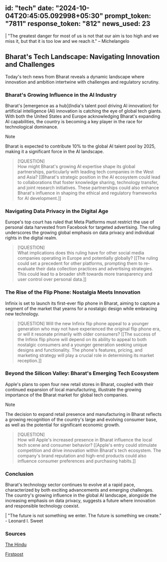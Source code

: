 
id: "tech"
date: "2024-10-04T20:45:05.092998+05:30"
prompt_token: "7811"
response_token: "812"
news_used: 23
------
| "The greatest danger for most of us is not that our aim is too high and we miss it, but that it is too low and we reach it." – Michelangelo

## Bharat's Tech Landscape: Navigating Innovation and Challenges

Today's tech news from Bharat reveals a dynamic landscape where innovation and ambition intertwine with challenges and regulatory scrutiny.  

### Bharat's Growing Influence in the AI Industry

Bharat's [emergence as a hub](India's talent pool driving AI innovation) for artificial intelligence (AI) innovation is catching the eye of global tech giants. With both the United States and Europe acknowledging Bharat's expanding AI capabilities, the country is becoming a key player in the race for technological dominance. 

> [!NOTE]  
> Bharat is expected to contribute 10% to the global AI talent pool by 2025, making it a significant force in the AI landscape.

> [!QUESTION]  
> How might Bharat's growing AI expertise shape its global partnerships, particularly with leading tech companies in the West and Asia? [[Bharat's strategic position in the AI ecosystem could lead to collaborations that foster knowledge sharing, technology transfer, and joint research initiatives. These partnerships could also enhance Bharat's influence in shaping the ethical and regulatory frameworks for AI development.]]

### Navigating Data Privacy in the Digital Age

Europe's top court has ruled that Meta Platforms must restrict the use of personal data harvested from Facebook for targeted advertising. The ruling underscores the growing global emphasis on data privacy and individual rights in the digital realm. 

> [!QUESTION]  
> What implications does this ruling have for other social media companies operating in Europe and potentially globally? [[The ruling could set a precedent for other platforms, prompting them to re-evaluate their data collection practices and advertising strategies. This could lead to a broader shift towards more transparency and user control over personal data.]]

### The Rise of the Flip Phone: Nostalgia Meets Innovation

Infinix is set to launch its first-ever flip phone in Bharat, aiming to capture a segment of the market that yearns for a nostalgic design while embracing new technology. 

> [!QUESTION] 
> Will the new Infinix flip phone appeal to a younger generation who may not have experienced the original flip phone era, or will it resonate primarily with older consumers? [[The success of the Infinix flip phone will depend on its ability to appeal to both nostalgic consumers and a younger generation seeking unique designs and functionality. The phone's features, pricing, and marketing strategy will play a crucial role in determining its market reception.]]


### Beyond the Silicon Valley: Bharat's Emerging Tech Ecosystem

Apple's plans to open four new retail stores in Bharat, coupled with their continued expansion of local manufacturing, illustrate the growing importance of the Bharat market for global tech companies.

> [!NOTE]
> The decision to expand retail presence and manufacturing in Bharat reflects a growing recognition of the country's large and evolving consumer base, as well as the potential for significant economic growth.

> [!QUESTION]  
> How will Apple's increased presence in Bharat influence the local tech scene and consumer behavior? [[Apple's entry could stimulate competition and drive innovation within Bharat's tech ecosystem. The company's brand reputation and high-end products could also influence consumer preferences and purchasing habits.]]

### Conclusion

Bharat's technology sector continues to evolve at a rapid pace, characterized by both exciting advancements and emerging challenges. The country's growing influence in the global AI landscape, alongside the increasing emphasis on data privacy, suggests a future where innovation and responsible technology coexist. 

| "The future is not something we enter. The future is something we create." - Leonard I. Sweet 

### Sources

[The Hindu](https://www.thehindu.com/)

[Firstpost](https://www.firstpost.com/)

